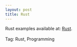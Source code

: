 ```yaml
---
layout: post
title: Rust
---
```


Rust examples available at: <a href="https://github.com/StartTheTrip/Rust">Rust</a>.<br><br>
Tag: Rust, Programming